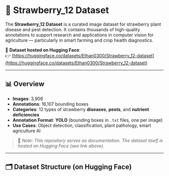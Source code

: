 # 🍓 Strawberry_12 Dataset

The **Strawberry_12 Dataset** is a curated image dataset for strawberry plant disease and pest detection. It contains thousands of high-quality annotations to support research and applications in computer vision for agriculture — particularly in smart farming and crop health diagnostics.

📍 **Dataset hosted on Hugging Face**:  
👉 [https://huggingface.co/datasets/Ethan0300/Strawberry_12-dataset](https://huggingface.co/datasets/Ethan0300/Strawberry_12-dataset)

---

## 📊 Overview

- **Images**: 3,906  
- **Annotations**: 16,107 bounding boxes  
- **Categories**: 12 types of strawberry **diseases**, **pests**, and **nutrient deficiencies**  
- **Annotation Format**: **YOLO** (bounding boxes in `.txt` files, one per image)  
- **Use Cases**: Object detection, classification, plant pathology, smart agriculture AI

> 📌 *Note: This repository serves as documentation. The dataset itself is hosted on Hugging Face (see link above).*

---

## 🗂️ Dataset Structure (on Hugging Face)


